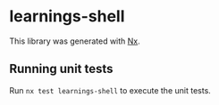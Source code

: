 # learnings-shell

This library was generated with [Nx](https://nx.dev).

## Running unit tests

Run `nx test learnings-shell` to execute the unit tests.
